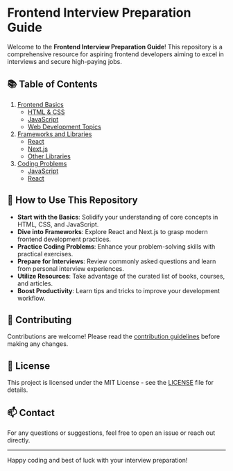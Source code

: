 # Frontend Interview Preparation Guide

Welcome to the **Frontend Interview Preparation Guide**! This repository is a comprehensive resource for aspiring frontend developers aiming to excel in interviews and secure high-paying jobs.

## 📚 **Table of Contents**

1. [Frontend Basics](./01_Frontend_Basics/)
   - [HTML & CSS](./01_Frontend_Basics/HTML_CSS/)
   - [JavaScript](./01_Frontend_Basics/JavaScript/)
   - [Web Development Topics](./01_Frontend_Basics/Web_Development_Topics/)
2. [Frameworks and Libraries](./02_Frameworks_and_Libraries/)
   - [React](./02_Frameworks_and_Libraries/React/)
   - [Next.js](./02_Frameworks_and_Libraries/NextJS/)
   - [Other Libraries](./02_Frameworks_and_Libraries/Other_Libraries/)
3. [Coding Problems](./03_Coding_Problems/)
   - [JavaScript](./03_Coding_Problems/JavaScript/)
   - [React](./03_Coding_Problems/React/)

## 📝 **How to Use This Repository**

- **Start with the Basics**: Solidify your understanding of core concepts in HTML, CSS, and JavaScript.
- **Dive into Frameworks**: Explore React and Next.js to grasp modern frontend development practices.
- **Practice Coding Problems**: Enhance your problem-solving skills with practical exercises.
- **Prepare for Interviews**: Review commonly asked questions and learn from personal interview experiences.
- **Utilize Resources**: Take advantage of the curated list of books, courses, and articles.
- **Boost Productivity**: Learn tips and tricks to improve your development workflow.

## 🤝 **Contributing**

Contributions are welcome! Please read the [contribution guidelines](./CONTRIBUTING.md) before making any changes.

## 📄 **License**

This project is licensed under the MIT License - see the [LICENSE](./LICENSE) file for details.

## 📫 **Contact**

For any questions or suggestions, feel free to open an issue or reach out directly.

---

Happy coding and best of luck with your interview preparation!

